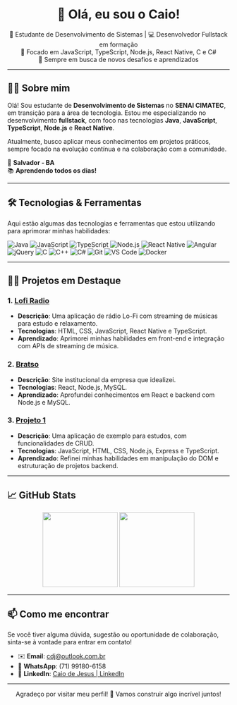 <h1 align="center">👋 Olá, eu sou o Caio!</h1>

<p align="center">
  🚀 Estudante de Desenvolvimento de Sistemas | 💻 Desenvolvedor Fullstack em formação<br>
  🌱 Focado em JavaScript, TypeScript, Node.js, React Native, C e C#<br>
  🎯 Sempre em busca de novos desafios e aprendizados
</p>

---

## 👨‍💻 Sobre mim

Olá! Sou estudante de **Desenvolvimento de Sistemas** no **SENAI CIMATEC**, em transição para a área de tecnologia. Estou me especializando no desenvolvimento **fullstack**, com foco nas tecnologias **Java**, **JavaScript**, **TypeScript**, **Node.js** e **React Native**.

Atualmente, busco aplicar meus conhecimentos em projetos práticos, sempre focado na evolução contínua e na colaboração com a comunidade.

📍 **Salvador - BA**  
📚 **Aprendendo todos os dias!**

---

## 🛠️ Tecnologias & Ferramentas

Aqui estão algumas das tecnologias e ferramentas que estou utilizando para aprimorar minhas habilidades:

![Java](https://img.shields.io/badge/-Java-007396?style=flat&logo=java&logoColor=fff)
![JavaScript](https://img.shields.io/badge/-JavaScript-F7DF1E?style=flat&logo=javascript&logoColor=000)
![TypeScript](https://img.shields.io/badge/-TypeScript-3178C6?style=flat&logo=typescript&logoColor=fff)
![Node.js](https://img.shields.io/badge/-Node.js-339933?style=flat&logo=node.js&logoColor=fff)
![React Native](https://img.shields.io/badge/-React_Native-61DAFB?style=flat&logo=react&logoColor=000)
![Angular](https://img.shields.io/badge/-Angular-DD0031?style=flat&logo=angular&logoColor=fff)
![jQuery](https://img.shields.io/badge/-jQuery-0769AD?style=flat&logo=jquery&logoColor=fff)
![C](https://img.shields.io/badge/-C-A8B9CC?style=flat&logo=c&logoColor=fff)
![C++](https://img.shields.io/badge/-C++-00599C?style=flat&logo=c%2B%2B&logoColor=fff)
![C#](https://img.shields.io/badge/-CSharp-239120?style=flat&logo=c-sharp&logoColor=fff)
![Git](https://img.shields.io/badge/-Git-F05032?style=flat&logo=git&logoColor=fff)
![VS Code](https://img.shields.io/badge/-VS_Code-007ACC?style=flat&logo=visual-studio-code&logoColor=fff)
![Docker](https://img.shields.io/badge/-Docker-2496ED?style=flat&logo=docker&logoColor=fff)

---

## 🧑‍💻 Projetos em Destaque

### 1. [**Lofi Radio**](https://github.com/caiodjss/lofi-radio)
- **Descrição**: Uma aplicação de rádio Lo-Fi com streaming de músicas para estudo e relaxamento.
- **Tecnologias**: HTML, CSS, JavaScript, React Native e TypeScript.
- **Aprendizado**: Aprimorei minhas habilidades em front-end e integração com APIs de streaming de música.

### 2. [**Bratso**](https://github.com/caiodjss/bratso)
- **Descrição**: Site institucional da empresa que idealizei.
- **Tecnologias**: React, Node.js, MySQL.
- **Aprendizado**: Aprofundei conhecimentos em React e backend com Node.js e MySQL.

### 3. [**Projeto 1**](https://github.com/caiodjss/Projeto1)
- **Descrição**: Uma aplicação de exemplo para estudos, com funcionalidades de CRUD.
- **Tecnologias**: JavaScript, HTML, CSS, Node.js, Express e TypeScript.
- **Aprendizado**: Refinei minhas habilidades em manipulação do DOM e estruturação de projetos backend.

---

## 📈 GitHub Stats

<div align="center">
  <img height="170em" src="https://github-readme-stats.vercel.app/api?username=caiodjss&show_icons=true&theme=tokyonight" />
  <img height="170em" src="https://github-readme-stats.vercel.app/api/top-langs/?username=caiodjss&layout=compact&langs_count=7&theme=tokyonight"/>
</div>

---

## 📫 Como me encontrar

Se você tiver alguma dúvida, sugestão ou oportunidade de colaboração, sinta-se à vontade para entrar em contato!

- ✉️ **Email**: [cdj@outlook.com.br](mailto:cdj@outlook.com.br)  
- 📱 **WhatsApp**: (71) 99180-6158  
- 💼 **LinkedIn**: [Caio de Jesus | LinkedIn](https://www.linkedin.com/in/caiodejesus/)

---

<p align="center">
  Agradeço por visitar meu perfil! 🌟 Vamos construir algo incrível juntos!
</p>
